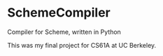 SchemeCompiler
==============

Compiler for Scheme, written in Python

This was my final project for CS61A at UC Berkeley.
